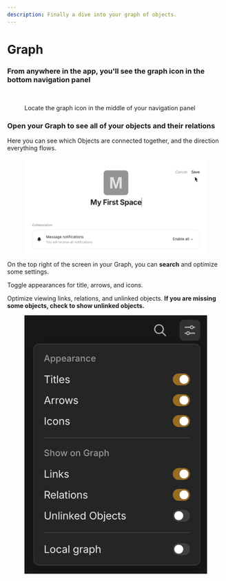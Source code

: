 ```yaml
---
description: Finally a dive into your graph of objects.
---
```


# Graph

### From anywhere in the app, you'll see the graph icon  in the bottom navigation panel

<figure><img src="../.gitbook/assets/Graph Icon.png" alt=""><figcaption><p>Locate the graph icon in the middle of your navigation panel</p></figcaption></figure>

### Open your Graph to see all of your objects and their relations

Here you can see which Objects are connected together, and the direction everything flows.

<figure><img src="../.gitbook/assets/image (10).png" alt=""><figcaption></figcaption></figure>

On the top right of the screen in your Graph, you can **search** and optimize some settings.&#x20;

Toggle appearances for title, arrows, and icons.&#x20;

Optimize viewing links, relations, and unlinked objects. **If you are missing some objects, check to show unlinked objects.**

<figure><img src="../.gitbook/assets/graph view menu options.png" alt=""><figcaption></figcaption></figure>
